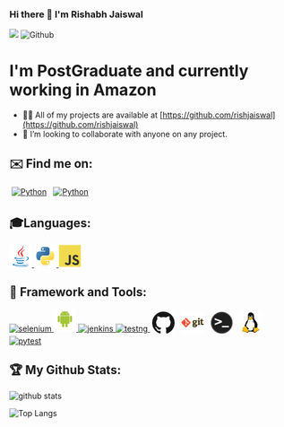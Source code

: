 ### Hi there 👋 I'm Rishabh Jaiswal
![](https://visitor-badge.laobi.icu/badge?page_id=rishjaiswal.rishjaiswal) ![Github](https://img.shields.io/github/followers/rishjaiswal?label=Followers&logo=Github)


<h1 align="left"> I'm PostGraduate and currently working in Amazon </h1>  
  
- 👨‍💻 All of my projects are available at [https://github.com/rishjaiswal](https://github.com/rishjaiswal)  
- 👯 I’m looking to collaborate with anyone on any project.

## ✉️ Find me on:

<p align="left">
 <a href="https://www.linkedin.com/in/rshbhjaiswal/" target="_blank" rel="noopener noreferrer"> <img src="https://cdn.jsdelivr.net/npm/simple-icons@v3/icons/linkedin.svg" alt="Python" height="40" style="vertical-align:top; margin:4px"></a>
 <a href="https://www.youtube.com/user/rshbhricha" target="blank"><img src="https://raw.githubusercontent.com/rahuldkjain/github-profile-readme-generator/master/src/images/icons/Social/youtube.svg"
alt="Python" height="40" style="vertical-align:top; margin:4px"></a>
</p>


## 🎓Languages:
<p align="left"> <a href="https://www.java.com" target="_blank"> <img src="https://raw.githubusercontent.com/devicons/devicon/master/icons/java/java-original.svg" alt="java" width="40" height="40"/> </a> <a href="https://www.python.com" target="_blank"> <img src="https://raw.githubusercontent.com/devicons/devicon/master/icons/python/python-original.svg" alt="java" width="40" height="40"/> </a> </a> <a href="https://developer.mozilla.org/en-US/docs/Web/JavaScript" target="_blank"> <img src="https://raw.githubusercontent.com/devicons/devicon/master/icons/javascript/javascript-original.svg" alt="javascript" width="40" height="40"/> </a></p>

## 🧰 Framework and Tools:
<p align="left">
<a href="https://www.selenium.dev" target="_blank"> <img src="https://raw.githubusercontent.com/detain/svg-logos/780f25886640cef088af994181646db2f6b1a3f8/svg/selenium-logo.svg" alt="selenium" width="40" height="40"/> </a><a href="https://developer.android.com" target="_blank"> <img src="https://raw.githubusercontent.com/devicons/devicon/master/icons/android/android-original-wordmark.svg" alt="android" width="40" height="40"/> </a> <a href="https://www.jenkins.io" target="_blank"> <img src="https://www.vectorlogo.zone/logos/jenkins/jenkins-icon.svg" alt="jenkins" width="40" height="40"/> </a> <a href="https://testng.org/" target="_blank"> <img src="https://digital.ai/sites/default/files/pictures/styles/maxwidth_300/public/pt_logos/testng.png?itok=77VmG33V" alt="testng" width="40" height="40"/> </a> <img src="https://raw.githubusercontent.com/github/explore/78df643247d429f6cc873026c0622819ad797942/topics/github/github.png" alt="Github" height="40" style="vertical-align:top; margin:4px">
<img src="https://raw.githubusercontent.com/github/explore/80688e429a7d4ef2fca1e82350fe8e3517d3494d/topics/git/git.png" alt="Git" height="40" style="vertical-align:top; margin:4px">
<img src="https://raw.githubusercontent.com/github/explore/80688e429a7d4ef2fca1e82350fe8e3517d3494d/topics/terminal/terminal.png" alt="Terminal" height="40" style="vertical-align:top; margin:4px">
<img src="https://raw.githubusercontent.com/github/explore/80688e429a7d4ef2fca1e82350fe8e3517d3494d/topics/linux/linux.png" alt="Linux" height="40" style="vertical-align:top; margin:4px" alt="Windows" height="40" style="vertical-align:top; margin:4px"> <a href="https://docs.pytest.org/" target="_blank"> <img src="https://docs.pytest.org/en/6.2.x/_static/pytest1.png" alt="pytest" width="40" height="40"/> </a> </p>

## 🏆 My Github Stats:

![github stats](https://github-readme-stats.vercel.app/api?username=rishjaiswal&hide=["issues"]&show_icons=true)

![Top Langs](https://github-readme-stats.vercel.app/api/top-langs/?username=rishjaiswal&hide=TeX&layout=compact)
